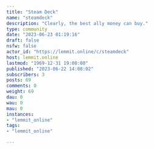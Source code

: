 ```yaml
---
title: "Steam Deck" 
name: "steamdeck"
description: "Clearly, the best ally money can buy."
type: community
date: "2023-06-23 01:19:16"
draft: false
nsfw: false
actor_id: "https://lemmit.online/c/steamdeck"
host: lemmit.online
lastmod: "1969-12-31 19:00:00"
published: "2023-06-22 14:08:02"
subscribers: 3
posts: 69
comments: 0
weight: 69
dau: 0
wau: 0
mau: 0
instances:
- "lemmit_online"
tags: 
- "lemmit_online"

---
```

